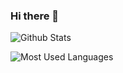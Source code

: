### Hi there 👋

<!--
**OoShawnoO/OoShawnoO** is a ✨ _special_ ✨ repository because its `README.md` (this file) appears on your GitHub profile.

Here are some ideas to get you started:

- 🔭 I’m currently working on ...
- 🌱 I’m currently learning ...
- 👯 I’m looking to collaborate on ...
- 🤔 I’m looking for help with ...
- 💬 Ask me about ...
- 📫 How to reach me: ...
- 😄 Pronouns: ...
- ⚡ Fun fact: ...
-->
![Github Stats](https://github-readme-stats.vercel.app/api?username=OoShawnoO&show_icons=true&theme=dark&count_private=true)


![Most Used Languages](https://github-readme-stats.vercel.app/api/top-langs/?username=OoShawnoO&theme=dark&layout=compact)

